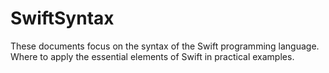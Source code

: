 # SwiftSyntax
These documents focus on the syntax of the Swift programming language. Where to apply the essential elements of Swift in practical examples.
